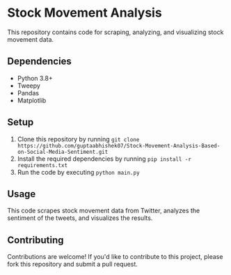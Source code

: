 # Stock Movement Analysis

This repository contains code for scraping, analyzing, and visualizing stock movement data.

## Dependencies

* Python 3.8+
* Tweepy
* Pandas
* Matplotlib

## Setup

1. Clone this repository by running `git clone https://github.com/guptaabhishek07/Stock-Movement-Analysis-Based-on-Social-Media-Sentiment.git`
2. Install the required dependencies by running `pip install -r requirements.txt`
3. Run the code by executing `python main.py`

## Usage

This code scrapes stock movement data from Twitter, analyzes the sentiment of the tweets, and visualizes the results.

## Contributing

Contributions are welcome! If you'd like to contribute to this project, please fork this repository and submit a pull request.
